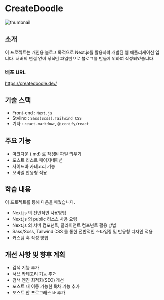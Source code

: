 # CreateDoodle

![thumbnail](https://4rwpwj6q9lf5hlkz.public.blob.vercel-storage.com/common/images/readme_thumbnail-JOGQ0zTn8dchP7mKKD7M6yHrcjXne4.png)

## 소개

이 프로젝트는 개인용 블로그 목적으로 Next.js를 활용하여 개발된 웹 애플리케이션 입니다.
서버의 연결 없이 정적인 파일만으로 블로그를 만들기 위하여 작성되었습니다.

### 배포 URL

https://createdoodle.dev/

## 기술 스택

- Front-end : `Next.js`
- Styling : `Sass(Scss)`, `Tailwind CSS`
- 기타 : `react-markdown`, `@iconify/react`

## 주요 기능

- 마크다운 (.md) 로 작성된 파일 띄우기
- 포스트 리스트 페이지네이션
- 사이드바 카테고리 기능
- 모바일 반응형 적용

## 학습 내용

이 프로젝트를 통해 다음을 배웠습니다.

- Next.js 의 전반적인 사용방법
- Next.js 의 public 리소스 사용 요령
- Next.js 의 서버 컴포넌트, 클라이언트 컴포넌트 활용 방법
- Sass/Scss, Tailwind CSS 를 통한 전반적인 스타일링 및 반응형 디자인 적용
- 커스텀 훅 작성 방법

## 개선 사항 및 향후 계획

- 검색 기능 추가
- 서브 카테고리 기능 추가
- 검색 엔진 최적화(SEO) 개선
- 포스트 내 이동 가능한 목차 기능 추가
- 포스트 안 프로그래스 바 추가
